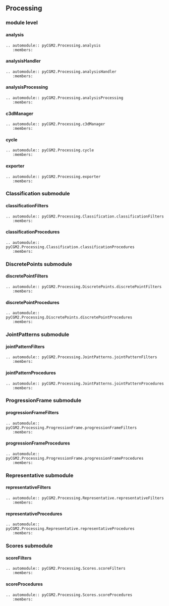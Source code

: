 ## Processing

### module level

#### analysis
```{eval-rst}
.. automodule:: pyCGM2.Processing.analysis
   :members:
```

#### analysisHandler
```{eval-rst}
.. automodule:: pyCGM2.Processing.analysisHandler
   :members:
```

#### analysisProcessing
```{eval-rst}
.. automodule:: pyCGM2.Processing.analysisProcessing
   :members:
```

#### c3dManager
```{eval-rst}
.. automodule:: pyCGM2.Processing.c3dManager
   :members:
```

#### cycle
```{eval-rst}
.. automodule:: pyCGM2.Processing.cycle
   :members:
```

#### exporter
```{eval-rst}
.. automodule:: pyCGM2.Processing.exporter
   :members:
```

### Classification submodule

#### classificationFilters
```{eval-rst}
.. automodule:: pyCGM2.Processing.Classification.classificationFilters
   :members:
```

#### classificationProcedures
```{eval-rst}
.. automodule:: pyCGM2.Processing.Classification.classificationProcedures
   :members:
```

### DiscretePoints submodule

#### discretePointFilters
```{eval-rst}
.. automodule:: pyCGM2.Processing.DiscretePoints.discretePointFilters
   :members:
```

#### discretePointProcedures
```{eval-rst}
.. automodule:: pyCGM2.Processing.DiscretePoints.discretePointProcedures
   :members:
```

### JointPatterns submodule

#### jointPatternFilters
```{eval-rst}
.. automodule:: pyCGM2.Processing.JointPatterns.jointPatternFilters
   :members:
```

#### jointPatternProcedures
```{eval-rst}
.. automodule:: pyCGM2.Processing.JointPatterns.jointPatternProcedures
   :members:
```

### ProgressionFrame submodule

#### progressionFrameFilters
```{eval-rst}
.. automodule:: pyCGM2.Processing.ProgressionFrame.progressionFrameFilters
   :members:
```

#### progressionFrameProcedures
```{eval-rst}
.. automodule:: pyCGM2.Processing.ProgressionFrame.progressionFrameProcedures
   :members:
```

### Representative submodule

#### representativeFilters
```{eval-rst}
.. automodule:: pyCGM2.Processing.Representative.representativeFilters
   :members:
```

#### representativeProcedures
```{eval-rst}
.. automodule:: pyCGM2.Processing.Representative.representativeProcedures
   :members:
```

### Scores submodule

#### scoreFilters
```{eval-rst}
.. automodule:: pyCGM2.Processing.Scores.scoreFilters
   :members:
```

#### scoreProcedures
```{eval-rst}
.. automodule:: pyCGM2.Processing.Scores.scoreProcedures
   :members:
```
